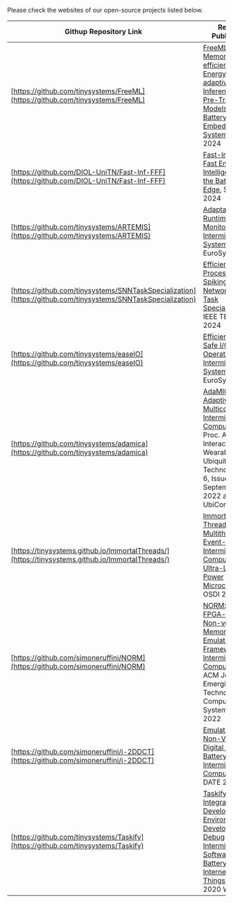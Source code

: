 
Please check the websites of our open-source projects listed below.

| **Githup Repository Link** | **Related Publication** |
|----------|-----------|
|[https://github.com/tinysystems/FreeML](https://github.com/tinysystems/FreeML)|[FreeML: Memory-efficient Energy-adaptive Inference of Pre-Trained Models on Batteryless Embedded Systems](https://ewsn.org/file-repository/ewsn2024/ewsn24-final16.pdf), EWSN 2024|
|[https://github.com/DIOL-UniTN/Fast-Inf-FFF](https://github.com/DIOL-UniTN/Fast-Inf-FFF)|[Fast-Inf: Ultra-Fast Embedded Intelligence on the Batteryless Edge](https://dl.acm.org/doi/abs/10.1145/3666025.3699335), SenSys 2024|
|[https://github.com/tinysystems/ARTEMIS](https://github.com/tinysystems/ARTEMIS)|[Adaptable Runtime Monitoring for Intermittent Systems](https://dl.acm.org/doi/abs/10.1145/3627703.3650070), EuroSys 2024|
|[https://github.com/tinysystems/SNNTaskSpecialization](https://github.com/tinysystems/SNNTaskSpecialization)|[Efficient Processing of Spiking Neural Networks via Task Specialization](https://ieeexplore.ieee.org/document/10471594), IEEE TETCI, 2024|
| [https://github.com/tinysystems/easeIO](https://github.com/tinysystems/easeIO) | [Efficient and Safe I/O Operations for Intermittent Systems](https://dl.acm.org/doi/abs/10.1145/3552326.3587435), EuroSys 2023 |
| [https://github.com/tinysystems/adamica](https://github.com/tinysystems/adamica) | [AdaMICA: Adaptive Multicore Intermittent Computing](https://dl.acm.org/doi/abs/10.1145/3550304), Proc. ACM Interact. Mob. Wearable Ubiquitous Technol. Volume 6, Issue 4, September 2022 and ACM UbiComp 2022 |
| [https://tinysystems.github.io/ImmortalThreads/](https://tinysystems.github.io/ImmortalThreads/) | [Immortal Threads: Multithreaded Event-driven Intermittent Computing on Ultra-Low-Power Microcontrollers](), OSDI 2022
| [https://github.com/simoneruffini/NORM](https://github.com/simoneruffini/NORM) | [NORM: An FPGA-based Non-volatile Memory Emulation Framework for Intermittent Computing](https://dl.acm.org/doi/abs/10.1145/3517812), ACM Journal on Emerging Technologies in Computing Systems (JETC) 2022 |
| [https://github.com/simoneruffini/i-2DDCT](https://github.com/simoneruffini/i-2DDCT) | [Emulation of Non-Volatile Digital Logic for Batteryless Intermittent Computing](https://ieeexplore.ieee.org/document/9774752), DATE 2022 |
| [https://github.com/tinysystems/Taskify](https://github.com/tinysystems/Taskify) | [Taskify: An Integrated Development Environment to Develop and Debug Intermittent Software for the Batteryless Internet of Things](https://ieeexplore.ieee.org/document/9183606/), WPSN 2020 Workshop|

